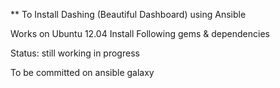 ** To Install Dashing (Beautiful Dashboard) using Ansible

Works on Ubuntu 12.04
Install Following gems & dependencies

Status: still working in progress

To be committed on ansible galaxy

